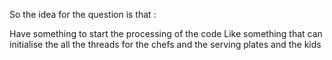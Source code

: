 So the idea for the question is that :

Have something to start the processing of the code
Like something that can initialise the all the threads for the chefs and the serving plates and the kids
